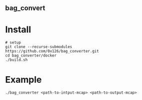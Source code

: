 bag_convert
---


# Install
```shell
# setup
git clone --recurse-submodules https://github.com/0x126/bag_converter.git
cd bag_converter/docker
./build.sh
```


# Example
```shell
./bag_converter <path-to-intput-mcap> <path-to-output-mcap>
```